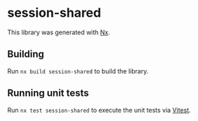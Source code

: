 # session-shared

This library was generated with [Nx](https://nx.dev).

## Building

Run `nx build session-shared` to build the library.

## Running unit tests

Run `nx test session-shared` to execute the unit tests via [Vitest](https://vitest.dev/).
